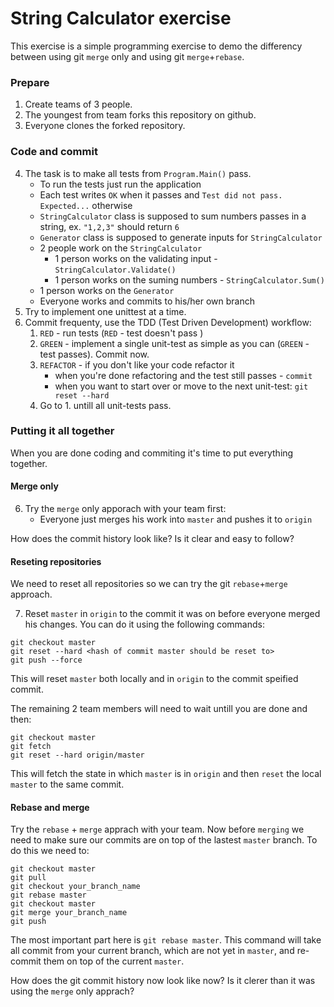 # String Calculator exercise

This exercise is a simple programming exercise to demo the differency between using git `merge` only and using git `merge`+`rebase`.

### Prepare

1. Create teams of 3 people.
2. The youngest from team forks this repository on github.
3. Everyone clones the forked repository.

### Code and commit

4. The task is to make all tests from `Program.Main()` pass.
   * To run the tests just run the application
   * Each test writes `OK` when it passes and `Test did not pass. Expected...` otherwise
   * `StringCalculator` class is supposed to sum numbers passes in a string, ex. `"1,2,3"` should return `6`
   * `Generator` class is supposed to generate inputs for `StringCalculator`
   * 2 people work on the `StringCalculator`
      * 1 person works on the validating input - `StringCalculator.Validate()`
      * 1 person works on the suming numbers - `StringCalculator.Sum()`
   * 1 person works on the `Generator`
   * Everyone works and commits to his/her own branch
5. Try to implement one unittest at a time.
6. Commit frequenty, use the TDD (Test Driven Development) workflow:
   1. `RED` - run tests (`RED` - test doesn't pass )
   2. `GREEN` - implement a single unit-test as simple as you can (`GREEN` - test passes). Commit now.
   3. `REFACTOR` - if you don't like your code refactor it
      * when you're done refactoring and the test still passes - `commit`
      * when you want to start over or move to the next unit-test: `git reset --hard`
   4. Go to 1. untill all unit-tests pass.


### Putting it all together

When you are done coding and commiting it's time to put everything together.

#### Merge only

6. Try the `merge` only apporach with your team first:
    * Everyone just merges his work into `master` and pushes it to `origin`

How does the commit history look like?
Is it clear and easy to follow?

#### Reseting repositories

We need to reset all repositories so we can try the git `rebase`+`merge` approach.

7. Reset `master` in `origin` to the commit it was on before everyone merged his changes.
    You can do it using the following commands:
```
git checkout master
git reset --hard <hash of commit master should be reset to>
git push --force
```
This will reset `master` both locally and in `origin` to the commit speified commit.

The remaining 2 team members will need to wait untill you are done and then:
```
git checkout master
git fetch
git reset --hard origin/master
```
This will fetch the state in which `master` is in `origin` and then `reset` the local `master` to the same commit.

#### Rebase and merge

Try the `rebase` + `merge` apprach with your team.
Now before `merging` we need to make sure our commits are on top of the lastest `master` branch.
To do this we need to:
```
git checkout master
git pull
git checkout your_branch_name
git rebase master
git checkout master
git merge your_branch_name
git push
```
The most important part here is `git rebase master`. This command will take all commit from your current branch, which are not yet in `master`, and re-commit them on top of the current `master`.

How does the git commit history now look like now?
Is it clerer than it was using the `merge` only apprach?
